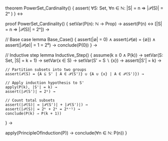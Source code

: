 theorem PowerSet_Cardinality() {
  assert(
    ∀S: Set, ∀n ∈ ℕ: |S| = n ⇒ |𝒫(S)| = 2ⁿ
  )
} ↔

proof PowerSet_Cardinality() {
  setVar(P(n): ℕ → Prop) →
  assert(P(n) ↔ [|S| = n ⇒ |𝒫(S)| = 2ⁿ]) →
  
  // Base case
  lemma Base_Case() {
    assert(|∅| = 0) ∧
    assert(𝒫(∅) = {∅}) ∧
    assert(|𝒫(∅)| = 1 = 2⁰) →
    conclude(P(0))
  } →

  // Inductive step
  lemma Inductive_Step() {
    assume(k ≥ 0 ∧ P(k)) →
    setVar(S: Set, |S| = k + 1) →
    setVar(x ∈ S) →
    setVar(S' = S ∖ {x}) →
    assert(|S'| = k) →
    
    // Partition subsets into two groups
    assert(𝒫(S) = {A ⊆ S' | A ∈ 𝒫(S')} ∪ {A ∪ {x} | A ∈ 𝒫(S')}) →
    
    // Apply induction hypothesis to S'
    apply(P(k), |S'| = k) →
    assert(|𝒫(S')| = 2ᵏ) →
    
    // Count total subsets
    assert(|𝒫(S)| = |𝒫(S')| + |𝒫(S')|) →
    assert(|𝒫(S)| = 2ᵏ + 2ᵏ = 2ᵏ⁺¹) →
    conclude(P(k) ⇒ P(k + 1))
  } →

  apply(PrincipleOfInduction(P)) →
  conclude(∀n ∈ ℕ: P(n))
}